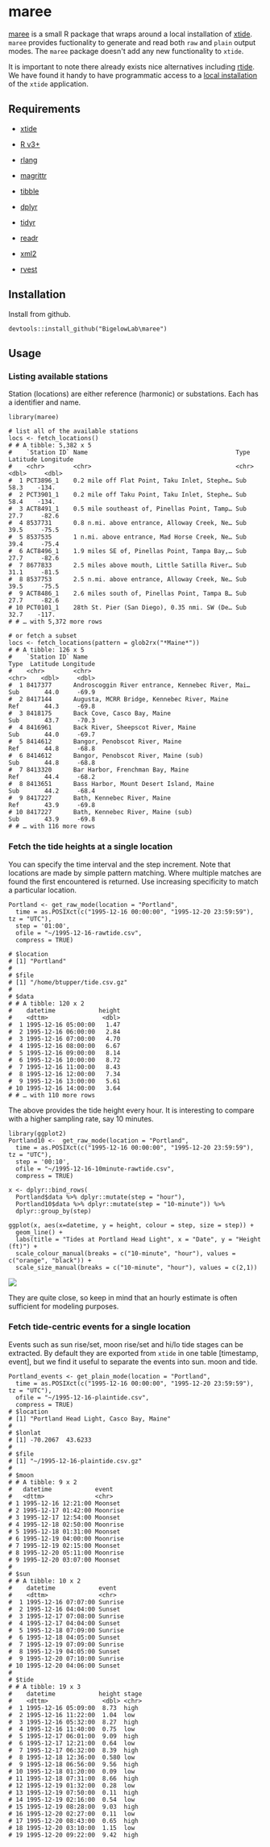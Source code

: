 # maree

[maree](https://translate.google.com/#view=home&op=translate&sl=en&tl=fr&text=tide) is a small R package that wraps  around a local installation of [xtide](https://flaterco.com/xtide/). `maree` 
provides fuctionality to generate and read both `raw` and `plain` output modes. 
The `maree` package doesn't add any new functionality to `xtide`.

It is important to note there already exists nice alternatives including
[rtide](https://CRAN.R-project.org/package=rtide). We have found it handy to
have programmatic access to a [local installation](https://flaterco.com/xtide/installation.html) of the `xtide` application.

## Requirements

+ [xtide](https://flaterco.com/xtide/)

+ [R v3+](https://www.r-project.org/)

+ [rlang](https://CRAN.R-project.org/package=rlang)

+ [magrittr](https://CRAN.R-project.org/package=magrittr)

+ [tibble](https://CRAN.R-project.org/package=tibble)

+ [dplyr](https://CRAN.R-project.org/package=dplyr)

+ [tidyr](https://CRAN.R-project.org/package=tidyr)

+ [readr](https://CRAN.R-project.org/package=readr)

+ [xml2](https://CRAN.R-project.org/package=xml2)

+ [rvest](https://CRAN.R-project.org/package=rvest)

## Installation

Install from github.

```
devtools::install_github("BigelowLab\maree")
```

## Usage

### Listing available stations

Station (locations) are either reference (harmonic) or substations.  Each has a 
identifier and name.

```
library(maree)

# list all of the available stations
locs <- fetch_locations()
# # A tibble: 5,382 x 5
#    `Station ID` Name                                         Type  Latitude Longitude
#    <chr>        <chr>                                        <chr>    <dbl>     <dbl>
#  1 PCT3896_1    0.2 mile off Flat Point, Taku Inlet, Stephe… Sub       58.3    -134. 
#  2 PCT3901_1    0.2 mile off Taku Point, Taku Inlet, Stephe… Sub       58.4    -134. 
#  3 ACT8491_1    0.5 mile southeast of, Pinellas Point, Tamp… Sub       27.7     -82.6
#  4 8537731      0.8 n.mi. above entrance, Alloway Creek, Ne… Sub       39.5     -75.5
#  5 8537535      1 n.mi. above entrance, Mad Horse Creek, Ne… Sub       39.4     -75.4
#  6 ACT8496_1    1.9 miles SE of, Pinellas Point, Tampa Bay,… Sub       27.7     -82.6
#  7 8677833      2.5 miles above mouth, Little Satilla River… Sub       31.1     -81.5
#  8 8537753      2.5 n.mi. above entrance, Alloway Creek, Ne… Sub       39.5     -75.5
#  9 ACT8486_1    2.6 miles south of, Pinellas Point, Tampa B… Sub       27.7     -82.6
# 10 PCT0101_1    28th St. Pier (San Diego), 0.35 nmi. SW (De… Sub       32.7    -117. 
# # … with 5,372 more rows

# or fetch a subset 
locs <- fetch_locations(pattern = glob2rx("*Maine*"))
# # A tibble: 126 x 5
#    `Station ID` Name                                              Type  Latitude Longitude
#    <chr>        <chr>                                             <chr>    <dbl>     <dbl>
#  1 8417377      Androscoggin River entrance, Kennebec River, Mai… Sub       44.0     -69.9
#  2 8417144      Augusta, MCRR Bridge, Kennebec River, Maine       Ref       44.3     -69.8
#  3 8418175      Back Cove, Casco Bay, Maine                       Sub       43.7     -70.3
#  4 8416961      Back River, Sheepscot River, Maine                Sub       44.0     -69.7
#  5 8414612      Bangor, Penobscot River, Maine                    Ref       44.8     -68.8
#  6 8414612      Bangor, Penobscot River, Maine (sub)              Sub       44.8     -68.8
#  7 8413320      Bar Harbor, Frenchman Bay, Maine                  Ref       44.4     -68.2
#  8 8413651      Bass Harbor, Mount Desert Island, Maine           Sub       44.2     -68.4
#  9 8417227      Bath, Kennebec River, Maine                       Ref       43.9     -69.8
# 10 8417227      Bath, Kennebec River, Maine (sub)                 Sub       43.9     -69.8
# # … with 116 more rows
```

### Fetch the tide heights at a single location

You can specify the time interval and the step increment.  Note that locations
are made by simple pattern matching.  Where multiple matches are found the first
encountered is returned.  Use increasing specificity to match a particular location.

```
Portland <- get_raw_mode(location = "Portland", 
  time = as.POSIXct(c("1995-12-16 00:00:00", "1995-12-20 23:59:59"), tz = "UTC"),
  step = '01:00',
  ofile = "~/1995-12-16-rawtide.csv",
  compress = TRUE)

# $location
# [1] "Portland"
# 
# $file
# [1] "/home/btupper/tide.csv.gz"
# 
# $data
# # A tibble: 120 x 2
#    datetime            height
#    <dttm>               <dbl>
#  1 1995-12-16 05:00:00   1.47
#  2 1995-12-16 06:00:00   2.84
#  3 1995-12-16 07:00:00   4.70
#  4 1995-12-16 08:00:00   6.67
#  5 1995-12-16 09:00:00   8.14
#  6 1995-12-16 10:00:00   8.72
#  7 1995-12-16 11:00:00   8.43
#  8 1995-12-16 12:00:00   7.34
#  9 1995-12-16 13:00:00   5.61
# 10 1995-12-16 14:00:00   3.64
# # … with 110 more rows
```

The above provides the tide height every hour.  It is interesting to compare with
a higher sampling rate, say 10 minutes.

```
library(ggplot2)
Portland10 <-  get_raw_mode(location = "Portland", 
  time = as.POSIXct(c("1995-12-16 00:00:00", "1995-12-20 23:59:59"), tz = "UTC"),
  step = '00:10',
  ofile = "~/1995-12-16-10minute-rawtide.csv",
  compress = TRUE)

x <- dplyr::bind_rows(
  Portland$data %>% dplyr::mutate(step = "hour"),
  Portland10$data %>% dplyr::mutate(step = "10-minute")) %>%
  dplyr::group_by(step)

ggplot(x, aes(x=datetime, y = height, colour = step, size = step)) +
  geom_line() + 
  labs(title = "Tides at Portland Head Light", x = "Date", y = "Height (ft)") +
  scale_colour_manual(breaks = c("10-minute", "hour"), values = c("orange", "black")) +
  scale_size_manual(breaks = c("10-minute", "hour"), values = c(2,1))
```
![](inst/Portland-tides.png)

They are quite close, so keep in mind that an hourly estimate is often sufficient for modeling purposes.


### Fetch tide-centric events for a single location

Events such as sun rise/set, moon rise/set and hi/lo tide stages can be extracted.  By default they are exported from `xtide` in one table [timestamp, event], but we find it 
useful to separate the events into sun. moon and tide.

```
Portland_events <- get_plain_mode(location = "Portland",
  time = as.POSIXct(c("1995-12-16 00:00:00", "1995-12-20 23:59:59"), tz = "UTC"),
  ofile = "~/1995-12-16-plaintide.csv",
  compress = TRUE)
# $location
# [1] "Portland Head Light, Casco Bay, Maine"
# 
# $lonlat
# [1] -70.2067  43.6233
# 
# $file
# [1] "~/1995-12-16-plaintide.csv.gz"
# 
# $moon
# # A tibble: 9 x 2
#   datetime            event   
#   <dttm>              <chr>   
# 1 1995-12-16 12:21:00 Moonset 
# 2 1995-12-17 01:42:00 Moonrise
# 3 1995-12-17 12:54:00 Moonset 
# 4 1995-12-18 02:50:00 Moonrise
# 5 1995-12-18 01:31:00 Moonset 
# 6 1995-12-19 04:00:00 Moonrise
# 7 1995-12-19 02:15:00 Moonset 
# 8 1995-12-20 05:11:00 Moonrise
# 9 1995-12-20 03:07:00 Moonset 
# 
# $sun
# # A tibble: 10 x 2
#    datetime            event  
#    <dttm>              <chr>  
#  1 1995-12-16 07:07:00 Sunrise
#  2 1995-12-16 04:04:00 Sunset 
#  3 1995-12-17 07:08:00 Sunrise
#  4 1995-12-17 04:04:00 Sunset 
#  5 1995-12-18 07:09:00 Sunrise
#  6 1995-12-18 04:05:00 Sunset 
#  7 1995-12-19 07:09:00 Sunrise
#  8 1995-12-19 04:05:00 Sunset 
#  9 1995-12-20 07:10:00 Sunrise
# 10 1995-12-20 04:06:00 Sunset 
# 
# $tide
# # A tibble: 19 x 3
#    datetime            height stage
#    <dttm>               <dbl> <chr>
#  1 1995-12-16 05:09:00  8.73  high 
#  2 1995-12-16 11:22:00  1.04  low  
#  3 1995-12-16 05:32:00  8.27  high 
#  4 1995-12-16 11:40:00  0.75  low  
#  5 1995-12-17 06:01:00  9.09  high 
#  6 1995-12-17 12:21:00  0.64  low  
#  7 1995-12-17 06:32:00  8.39  high 
#  8 1995-12-18 12:36:00  0.580 low  
#  9 1995-12-18 06:56:00  9.56  high 
# 10 1995-12-18 01:20:00  0.09  low  
# 11 1995-12-18 07:31:00  8.66  high 
# 12 1995-12-19 01:32:00  0.28  low  
# 13 1995-12-19 07:50:00  0.11  high 
# 14 1995-12-19 02:16:00  0.54  low  
# 15 1995-12-19 08:28:00  9.03  high 
# 16 1995-12-20 02:27:00  0.11  low  
# 17 1995-12-20 08:43:00  0.65  high 
# 18 1995-12-20 03:10:00  1.15  low  
# 19 1995-12-20 09:22:00  9.42  high 
```
